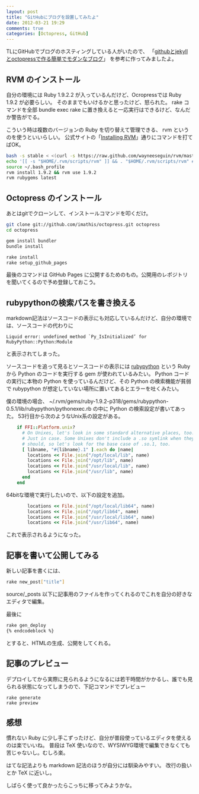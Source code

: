```yaml
---
layout: post
title: "GitHubにブログを設置してみたよ"
date: 2012-03-21 19:29
comments: true
categories: [Octopress, GitHub]
---
```


TLにGitHubでブログのホスティングしている人がいたので、
「[githubとjekyllとoctopressで作る簡単でモダンなブログ](http://mattn.kaoriya.net/software/lang/ruby/20111017205717.htm)」
を参考に作ってみましたよ。


## RVM のインストール

自分の環境には Ruby 1.9.2.2 が入っているんだけど、Ocropressでは Ruby 1.9.2 が必要らしい。
そのままでもいけるかと思ったけど、怒られた。
rake コマンドを全部 bundle exec rake に置き換えると一応実行はできるけど、なんだか警告がでる。

こういう時は複数のバージョンの Ruby を切り替えて管理できる、 rvm というのを使うといいらしい。
公式サイトの「[Installing RVM](http://octopress.org/docs/setup/rvm/)」通りにコマンドを打てばOK。

``` bash
bash -s stable < <(curl -s https://raw.github.com/wayneeseguin/rvm/master/binscripts/rvm-installer)
echo '[[ -s "$HOME/.rvm/scripts/rvm" ]] && . "$HOME/.rvm/scripts/rvm" # Load RVM function' >> ~/.bash_profile
source ~/.bash_profile
rvm install 1.9.2 && rvm use 1.9.2
rvm rubygems latest
```


## Octopress のインストール

あとはgitでクローンして、インストールコマンドを叩くだけ。

``` bash
git clone git://github.com/imathis/octopress.git octopress
cd octopress

gem install bundler
bundle install

rake install
rake setup_github_pages
```

最後のコマンドは GitHub Pages に公開するためのもの。公開用のレポジトリを聞いてくるので予め登録しておこう。


## rubypythonの検索パスを書き換える
markdown記法はソースコードの表示にも対応しているんだけど、自分の環境では、ソースコードの代わりに

    Liquid error: undefined method `Py_IsInitialized’ for RubyPython::Python:Module

と表示されてしまった。

ソースコードを追って見るとソースコードの表示には [rubypython](http://rubypython.rubyforge.org/) という
Ruby から Python のコードを実行する gem が使われているみたい。
Python コードの実行に本物の Python を使っているんだけど、その Python の検索機能が貧弱で rubypython が想定していない場所に置いてあるとエラーを吐くみたい。

僕の環境の場合、 ~/.rvm/gems/ruby-1.9.2-p318/gems/rubypython-0.5.1/lib/rubypython/pythonexec.rb の中に Python の検索設定が書いてあった。
53行目から次のようなUnix系の設定がある。

``` ruby
    if FFI::Platform.unix?
      # On Unixes, let's look in some standard alternative places, too.
      # Just in case. Some Unixes don't include a .so symlink when they
      # should, so let's look for the base case of .so.1, too.
      [ libname, "#{libname}.1" ].each do |name|
        locations << File.join("/opt/local/lib", name)
        locations << File.join("/opt/lib", name)
        locations << File.join("/usr/local/lib", name)
        locations << File.join("/usr/lib", name)
      end
    end
```

64bitな環境で実行したいので、以下の設定を追加。

``` ruby
        locations << File.join("/opt/local/lib64", name)
        locations << File.join("/opt/lib64", name)
        locations << File.join("/usr/local/lib64", name)
        locations << File.join("/usr/lib64", name)
```

これで表示されるようになった。



## 記事を書いて公開してみる

新しい記事を書くには、

``` bash
rake new_post["title"]
```

source/_posts 以下に記事用のファイルを作ってくれるのでこれを自分の好きなエディタで編集。

最後に

``` bash
rake gen_deploy
{% endcodeblock %}
```

とすると、HTMLの生成、公開をしてくれる。

## 記事のプレビュー
デプロイしてから実際に見られるようになるには若干時間がかかるし、誰でも見られる状態になってしまうので、下記コマンドでプレビュー

```
rake generate
rake preview
```


## 感想
慣れない Ruby に少し手こずったけど、自分が普段使っているエディタを使えるのは楽でいいね。
普段は TeX 使いなので、WYSIWYG環境で編集できなくても苦じゃないし。むしろ楽。

はてな記法よりも markdown 記法のほうが自分には馴染みやすい。
改行の扱いとか TeX に近いし。

しばらく使って良かったらこっちに移ってみようかな。
